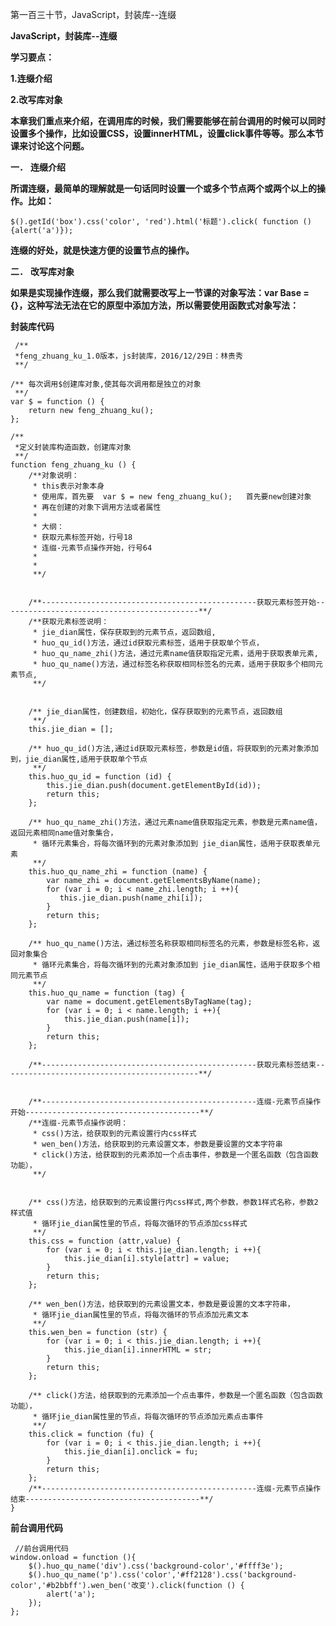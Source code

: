 第一百三十节，JavaScript，封装库--连缀

**JavaScript，封装库--连缀**





**学习要点：**

**1.连缀介绍**

**2.改写库对象**



**本章我们重点来介绍，在调用库的时候，我们需要能够在前台调用的时候可以同时设置多个操作，比如设置CSS，设置innerHTML，设置click事件等等。那么本节课来讨论这个问题。**



**一．** **连缀介绍**

**所谓连缀，最简单的理解就是一句话同时设置一个或多个节点两个或两个以上的操作。比如：**

    
    
    $().getId('box').css('color', 'red').html('标题').click( function () {alert('a')});

**连缀的好处，就是快速方便的设置节点的操作。**



**二．** **改写库对象**

**如果是实现操作连缀，那么我们就需要改写上一节课的对象写法：var Base = {}，这种写法无法在它的原型中添加方法，所以需要使用函数式对象写法：**

**封装库代码**

    
    
     /**
     *feng_zhuang_ku_1.0版本，js封装库，2016/12/29日：林贵秀
     **/
    
    /** 每次调用$创建库对象,使其每次调用都是独立的对象
     **/
    var $ = function () {
        return new feng_zhuang_ku();
    };
    
    /**
     *定义封装库构造函数，创建库对象
     **/
    function feng_zhuang_ku () {
        /**对象说明：
         * this表示对象本身
         * 使用库，首先要  var $ = new feng_zhuang_ku();   首先要new创建对象
         * 再在创建的对象下调用方法或者属性
         * 
         * 大纲：
         * 获取元素标签开始，行号18
         * 连缀-元素节点操作开始，行号64
         * 
         * 
         **/
    
    
        /**------------------------------------------------获取元素标签开始--------------------------------------------**/
        /**获取元素标签说明：
         * jie_dian属性，保存获取到的元素节点，返回数组,
         * huo_qu_id()方法，通过id获取元素标签，适用于获取单个节点，
         * huo_qu_name_zhi()方法，通过元素name值获取指定元素，适用于获取表单元素,
         * huo_qu_name()方法，通过标签名称获取相同标签名的元素，适用于获取多个相同元素节点,
         **/
    
    
        /** jie_dian属性，创建数组，初始化，保存获取到的元素节点，返回数组
         **/
        this.jie_dian = [];
    
        /** huo_qu_id()方法,通过id获取元素标签，参数是id值，将获取到的元素对象添加到，jie_dian属性,适用于获取单个节点
         **/
        this.huo_qu_id = function (id) {
            this.jie_dian.push(document.getElementById(id));
            return this;
        };
    
        /** huo_qu_name_zhi()方法，通过元素name值获取指定元素，参数是元素name值，返回元素相同name值对象集合，
         * 循环元素集合，将每次循环到的元素对象添加到 jie_dian属性，适用于获取表单元素
         **/
        this.huo_qu_name_zhi = function (name) {
            var name_zhi = document.getElementsByName(name);
            for (var i = 0; i < name_zhi.length; i ++){
               this.jie_dian.push(name_zhi[i]);
            }
            return this;
        };
    
        /** huo_qu_name()方法，通过标签名称获取相同标签名的元素，参数是标签名称，返回对象集合
         * 循环元素集合，将每次循环到的元素对象添加到 jie_dian属性，适用于获取多个相同元素节点
         **/
        this.huo_qu_name = function (tag) {
            var name = document.getElementsByTagName(tag);
            for (var i = 0; i < name.length; i ++){
                this.jie_dian.push(name[i]);
            }
            return this;
        };
    
        /**------------------------------------------------获取元素标签结束--------------------------------------------**/
    
    
        /**------------------------------------------------连缀-元素节点操作开始---------------------------------------**/
        /**连缀-元素节点操作说明：
         * css()方法，给获取到的元素设置行内css样式
         * wen_ben()方法，给获取到的元素设置文本，参数是要设置的文本字符串
         * click()方法，给获取到的元素添加一个点击事件，参数是一个匿名函数（包含函数功能），
         **/
    
    
        /** css()方法，给获取到的元素设置行内css样式,两个参数，参数1样式名称，参数2样式值
         * 循环jie_dian属性里的节点，将每次循环的节点添加css样式
         **/
        this.css = function (attr,value) {
            for (var i = 0; i < this.jie_dian.length; i ++){
                this.jie_dian[i].style[attr] = value;
            }
            return this;
        };
    
        /** wen_ben()方法，给获取到的元素设置文本，参数是要设置的文本字符串，
         * 循环jie_dian属性里的节点，将每次循环的节点添加元素文本
         **/
        this.wen_ben = function (str) {
            for (var i = 0; i < this.jie_dian.length; i ++){
                this.jie_dian[i].innerHTML = str;
            }
            return this;
        };
    
        /** click()方法，给获取到的元素添加一个点击事件，参数是一个匿名函数（包含函数功能），
         * 循环jie_dian属性里的节点，将每次循环的节点添加元素点击事件
         **/
        this.click = function (fu) {
            for (var i = 0; i < this.jie_dian.length; i ++){
                this.jie_dian[i].onclick = fu;
            }
            return this;
        };
        /**------------------------------------------------连缀-元素节点操作结束---------------------------------------**/
    }

**前台调用代码**

    
    
     //前台调用代码
    window.onload = function (){
        $().huo_qu_name('div').css('background-color','#ffff3e');
        $().huo_qu_name('p').css('color','#ff2128').css('background-color','#b2bbff').wen_ben('改变').click(function () {
            alert('a');
        });
    };



